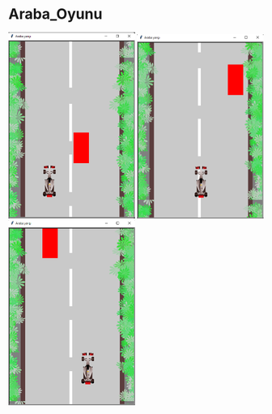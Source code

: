 # Araba_Oyunu

<img src="https://github.com/Alprenplt/Araba_Oyunu/blob/main/1.png" width="250" heigth="500"/>
<img src="https://github.com/Alprenplt/Araba_Oyunu/blob/main/2.png" width="250" heigth="500"/>
<img src="https://github.com/Alprenplt/Araba_Oyunu/blob/main/3.png" width="250" heigth="500" />
